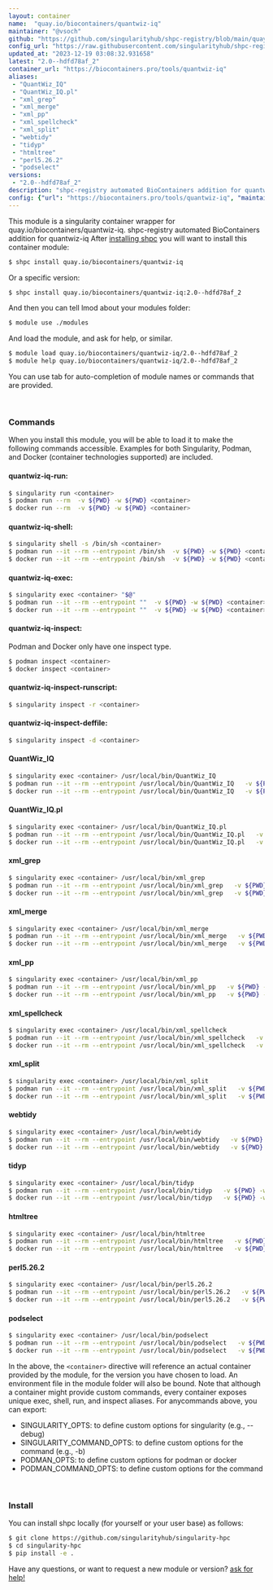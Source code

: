```yaml
---
layout: container
name:  "quay.io/biocontainers/quantwiz-iq"
maintainer: "@vsoch"
github: "https://github.com/singularityhub/shpc-registry/blob/main/quay.io/biocontainers/quantwiz-iq/container.yaml"
config_url: "https://raw.githubusercontent.com/singularityhub/shpc-registry/main/quay.io/biocontainers/quantwiz-iq/container.yaml"
updated_at: "2023-12-19 03:08:32.931658"
latest: "2.0--hdfd78af_2"
container_url: "https://biocontainers.pro/tools/quantwiz-iq"
aliases:
 - "QuantWiz_IQ"
 - "QuantWiz_IQ.pl"
 - "xml_grep"
 - "xml_merge"
 - "xml_pp"
 - "xml_spellcheck"
 - "xml_split"
 - "webtidy"
 - "tidyp"
 - "htmltree"
 - "perl5.26.2"
 - "podselect"
versions:
 - "2.0--hdfd78af_2"
description: "shpc-registry automated BioContainers addition for quantwiz-iq"
config: {"url": "https://biocontainers.pro/tools/quantwiz-iq", "maintainer": "@vsoch", "description": "shpc-registry automated BioContainers addition for quantwiz-iq", "latest": {"2.0--hdfd78af_2": "sha256:d5b12485860188b99f3e9453ed933dcad30fe733759d1766401a1769af7eac94"}, "tags": {"2.0--hdfd78af_2": "sha256:d5b12485860188b99f3e9453ed933dcad30fe733759d1766401a1769af7eac94"}, "docker": "quay.io/biocontainers/quantwiz-iq", "aliases": {"QuantWiz_IQ": "/usr/local/bin/QuantWiz_IQ", "QuantWiz_IQ.pl": "/usr/local/bin/QuantWiz_IQ.pl", "xml_grep": "/usr/local/bin/xml_grep", "xml_merge": "/usr/local/bin/xml_merge", "xml_pp": "/usr/local/bin/xml_pp", "xml_spellcheck": "/usr/local/bin/xml_spellcheck", "xml_split": "/usr/local/bin/xml_split", "webtidy": "/usr/local/bin/webtidy", "tidyp": "/usr/local/bin/tidyp", "htmltree": "/usr/local/bin/htmltree", "perl5.26.2": "/usr/local/bin/perl5.26.2", "podselect": "/usr/local/bin/podselect"}}
---
```


This module is a singularity container wrapper for quay.io/biocontainers/quantwiz-iq.
shpc-registry automated BioContainers addition for quantwiz-iq
After [installing shpc](#install) you will want to install this container module:


```bash
$ shpc install quay.io/biocontainers/quantwiz-iq
```

Or a specific version:

```bash
$ shpc install quay.io/biocontainers/quantwiz-iq:2.0--hdfd78af_2
```

And then you can tell lmod about your modules folder:

```bash
$ module use ./modules
```

And load the module, and ask for help, or similar.

```bash
$ module load quay.io/biocontainers/quantwiz-iq/2.0--hdfd78af_2
$ module help quay.io/biocontainers/quantwiz-iq/2.0--hdfd78af_2
```

You can use tab for auto-completion of module names or commands that are provided.

<br>

### Commands

When you install this module, you will be able to load it to make the following commands accessible.
Examples for both Singularity, Podman, and Docker (container technologies supported) are included.

#### quantwiz-iq-run:

```bash
$ singularity run <container>
$ podman run --rm  -v ${PWD} -w ${PWD} <container>
$ docker run --rm  -v ${PWD} -w ${PWD} <container>
```

#### quantwiz-iq-shell:

```bash
$ singularity shell -s /bin/sh <container>
$ podman run --it --rm --entrypoint /bin/sh  -v ${PWD} -w ${PWD} <container>
$ docker run --it --rm --entrypoint /bin/sh  -v ${PWD} -w ${PWD} <container>
```

#### quantwiz-iq-exec:

```bash
$ singularity exec <container> "$@"
$ podman run --it --rm --entrypoint ""  -v ${PWD} -w ${PWD} <container> "$@"
$ docker run --it --rm --entrypoint ""  -v ${PWD} -w ${PWD} <container> "$@"
```

#### quantwiz-iq-inspect:

Podman and Docker only have one inspect type.

```bash
$ podman inspect <container>
$ docker inspect <container>
```

#### quantwiz-iq-inspect-runscript:

```bash
$ singularity inspect -r <container>
```

#### quantwiz-iq-inspect-deffile:

```bash
$ singularity inspect -d <container>
```


#### QuantWiz_IQ

```bash
$ singularity exec <container> /usr/local/bin/QuantWiz_IQ
$ podman run --it --rm --entrypoint /usr/local/bin/QuantWiz_IQ   -v ${PWD} -w ${PWD} <container> -c " $@"
$ docker run --it --rm --entrypoint /usr/local/bin/QuantWiz_IQ   -v ${PWD} -w ${PWD} <container> -c " $@"
```


#### QuantWiz_IQ.pl

```bash
$ singularity exec <container> /usr/local/bin/QuantWiz_IQ.pl
$ podman run --it --rm --entrypoint /usr/local/bin/QuantWiz_IQ.pl   -v ${PWD} -w ${PWD} <container> -c " $@"
$ docker run --it --rm --entrypoint /usr/local/bin/QuantWiz_IQ.pl   -v ${PWD} -w ${PWD} <container> -c " $@"
```


#### xml_grep

```bash
$ singularity exec <container> /usr/local/bin/xml_grep
$ podman run --it --rm --entrypoint /usr/local/bin/xml_grep   -v ${PWD} -w ${PWD} <container> -c " $@"
$ docker run --it --rm --entrypoint /usr/local/bin/xml_grep   -v ${PWD} -w ${PWD} <container> -c " $@"
```


#### xml_merge

```bash
$ singularity exec <container> /usr/local/bin/xml_merge
$ podman run --it --rm --entrypoint /usr/local/bin/xml_merge   -v ${PWD} -w ${PWD} <container> -c " $@"
$ docker run --it --rm --entrypoint /usr/local/bin/xml_merge   -v ${PWD} -w ${PWD} <container> -c " $@"
```


#### xml_pp

```bash
$ singularity exec <container> /usr/local/bin/xml_pp
$ podman run --it --rm --entrypoint /usr/local/bin/xml_pp   -v ${PWD} -w ${PWD} <container> -c " $@"
$ docker run --it --rm --entrypoint /usr/local/bin/xml_pp   -v ${PWD} -w ${PWD} <container> -c " $@"
```


#### xml_spellcheck

```bash
$ singularity exec <container> /usr/local/bin/xml_spellcheck
$ podman run --it --rm --entrypoint /usr/local/bin/xml_spellcheck   -v ${PWD} -w ${PWD} <container> -c " $@"
$ docker run --it --rm --entrypoint /usr/local/bin/xml_spellcheck   -v ${PWD} -w ${PWD} <container> -c " $@"
```


#### xml_split

```bash
$ singularity exec <container> /usr/local/bin/xml_split
$ podman run --it --rm --entrypoint /usr/local/bin/xml_split   -v ${PWD} -w ${PWD} <container> -c " $@"
$ docker run --it --rm --entrypoint /usr/local/bin/xml_split   -v ${PWD} -w ${PWD} <container> -c " $@"
```


#### webtidy

```bash
$ singularity exec <container> /usr/local/bin/webtidy
$ podman run --it --rm --entrypoint /usr/local/bin/webtidy   -v ${PWD} -w ${PWD} <container> -c " $@"
$ docker run --it --rm --entrypoint /usr/local/bin/webtidy   -v ${PWD} -w ${PWD} <container> -c " $@"
```


#### tidyp

```bash
$ singularity exec <container> /usr/local/bin/tidyp
$ podman run --it --rm --entrypoint /usr/local/bin/tidyp   -v ${PWD} -w ${PWD} <container> -c " $@"
$ docker run --it --rm --entrypoint /usr/local/bin/tidyp   -v ${PWD} -w ${PWD} <container> -c " $@"
```


#### htmltree

```bash
$ singularity exec <container> /usr/local/bin/htmltree
$ podman run --it --rm --entrypoint /usr/local/bin/htmltree   -v ${PWD} -w ${PWD} <container> -c " $@"
$ docker run --it --rm --entrypoint /usr/local/bin/htmltree   -v ${PWD} -w ${PWD} <container> -c " $@"
```


#### perl5.26.2

```bash
$ singularity exec <container> /usr/local/bin/perl5.26.2
$ podman run --it --rm --entrypoint /usr/local/bin/perl5.26.2   -v ${PWD} -w ${PWD} <container> -c " $@"
$ docker run --it --rm --entrypoint /usr/local/bin/perl5.26.2   -v ${PWD} -w ${PWD} <container> -c " $@"
```


#### podselect

```bash
$ singularity exec <container> /usr/local/bin/podselect
$ podman run --it --rm --entrypoint /usr/local/bin/podselect   -v ${PWD} -w ${PWD} <container> -c " $@"
$ docker run --it --rm --entrypoint /usr/local/bin/podselect   -v ${PWD} -w ${PWD} <container> -c " $@"
```



In the above, the `<container>` directive will reference an actual container provided
by the module, for the version you have chosen to load. An environment file in the
module folder will also be bound. Note that although a container
might provide custom commands, every container exposes unique exec, shell, run, and
inspect aliases. For anycommands above, you can export:

 - SINGULARITY_OPTS: to define custom options for singularity (e.g., --debug)
 - SINGULARITY_COMMAND_OPTS: to define custom options for the command (e.g., -b)
 - PODMAN_OPTS: to define custom options for podman or docker
 - PODMAN_COMMAND_OPTS: to define custom options for the command

<br>

### Install

You can install shpc locally (for yourself or your user base) as follows:

```bash
$ git clone https://github.com/singularityhub/singularity-hpc
$ cd singularity-hpc
$ pip install -e .
```

Have any questions, or want to request a new module or version? [ask for help!](https://github.com/singularityhub/singularity-hpc/issues)